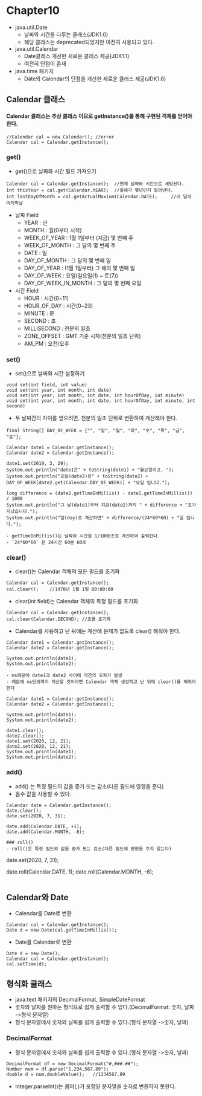 # Chapter10

- java.util.Date
	- 날짜와 시간을 다루는 클래스(JDK1.0)
	- 해당 클래스는 deprecated되었지만 여전히 사용되고 있다.
- java.util.Calendar
	- Date클래스 개선한 새로운 클래스 제공(JDK1.1)
	- 여전히 단점이 존재 
- java.time 패키지 
	- Date와 Calendar의 단점을 개선한 새로운 클래스 제공(JDK1.8)

## Calendar 클래스

#### Calendar 클래스는 추상 클래스 이므로 getInstance()를 통해 구현된 객체를 얻어야 한다.
```
//Calendar cal = new Calendar(); //error
Calender cal = Calendar.getInstance();
```

### get()
- get()으로 날짜와 시간 필드 가져오기 

```
Calender cal = Calendar.getInstance();	//현재 날짜와 시간으로 세팅된다.
int thisYear = cal.get(Calendar.YEAR);	//올해가 몇년인지 알아낸다. 
int lastDayOfMonth = cal.getActualMaxium(Calendar.DATE);	 //이 달의 마지막날 
```	

- 날짜 Field
	- YEAR : 년
	- MONTH : 월(0부터 시작)
	- WEEK_OF_YEAR : 1월 1일부터 (지금) 몇 번째 주
	- WEEK_OF_MONTH : 그 달의 몇 번째 주
	- DATE : 일 
	- DAY_OF_MONTH : 그 달의 몇 번째 일 
	- DAY_OF_YEAR : (1월 1일부터) 그 해의 몇 번째 일 
	- DAY_OF_WEEK : 요일(일요일(1) ~ 토(7))
	- DAY_OF_WEEK_IN_MONTH : 그 달의 몇 번째 요일 
- 시간 Field
	- HOUR : 시간(0~11)
	- HOUR_OF_DAY : 시간(0~23)
	- MINUTE : 분 
	- SECOND : 초 
	- MILLISECOND : 천분의 일초 
	- ZONE_OFFSET : GMT 기준 시차(천분의 일초 단위) 
	- AM_PM : 오전/오후 
	
### set()
-  set()으로 날짜와 시간 설정하기 
```
void set(int field, int value)
void set(int year, int month, int date)
void set(int year, int month, int date, int hourOfDay, int minute)
void set(int year, int month, int date, int hourOfDay, int minute, int second)
```

- 두 날짜간의 차이를 얻으려면, 천분의 일초 단위로 변환하여 계산해야 한다.
```
final String[] DAY_OF_WEEK = {"", "일", "월", "화", "수", "목", "금", "토"};

Calendar date1 = Calendar.getInstance();
Calendar date2 = Calendar.getInstance();

date1.set(2019, 3, 29);
System.out.println("date1은" + toString(date1) + "월요일이고, ");
System.out.println("오늘(date2)은" + toString(date2) + DAY_OF_WEEK[date2.get(Calendar.DAY_OF_WEEK)] + "요일 입니다.");

long difference = (date2.getTimeInMillis() - date1.getTimeInMillis()) / 1000
System.out.println("그 날(date1)부터 지금(date2)까지 " + difference + "초가 지났습니다.");
System.out.println("일(day)로 계산하면" + difference/(24*60*60) + "일 입니다.");
```
	- getTimeInMillis()는 날짜와 시간을 1/1000초로 계산하여 출력한다.
	- `24*60*60` 은 24시간 60분 60초 


### clear()
- clear()는 Calendar 객체의 모든 필드를 초기화 
```
Calendar cal = Calendar.getInstance();
cal.clear();	//1970년 1월 1일 00:00:00 
```
- clear(int field)는 Calendar 객체의 특정 필드를 초기화 
```
Calendar cal = Calendar.getInstance();
cal.clear(Calendar.SECOND);	//초를 초기화 
```
- Calendar를 사용하고 난 뒤에는 계산에 문제가 없도록 clear() 해줘야 한다. 
```
Calendar date1 = Calendar.getInstance();
Calendar date2 = Calendar.getInstance();

System.out.println(date1);
System.out.println(date2);	
```
	- ms때문에 date1과 date2 사이에 약간의 오차가 발생
	- 때문에 ms단위까지 계산할 것이라면 Calendar 객체 생성하고 난 뒤에 clear()를 해줘야 한다

```
Calendar date1 = Calendar.getInstance();
Calendar date2 = Calendar.getInstance();

System.out.println(date1);
System.out.println(date2);

date1.clear();	
date2.clear();
date1.set(2020, 12, 21);
date2.set(2020, 12, 21);
System.out.println(date1);
System.out.println(date2);
```

### add()
- add() 는 특정 필드의 값을 증가 또는 감소(다른 필드에 영향을 준다) 
- 음수 값을 사용할 수 있다.
```
Calendar date = Calendar.getInstance();
date.clear();
date.set(2020, 7, 31);

date.add(Calendar.DATE, +1);
date.add(Calendar.MONTH, -8);

### roll()
- roll()은 특정 필드의 값을 증가 또는 감소(다른 필드에 영향을 주지 않는다)
```
date.set(2020, 7, 31);

date.roll(Calendar.DATE, 1);
date.roll(Calendar.MONTH, -8);

```
```


## Calendar와 Date
- Calendar를 Date로 변환
```
Calendar cal = Calendar.getInstance();
Date d = new Date(cal.getTimeInMillis());
```
- Date를 Calendar로 변환
```
Date d = new Date();
Calendar cal = Calendar.getInstance();
cal.setTime(d);
```

## 형식화 클래스
- java.text 패키지의 DecimalFormat, SimpleDateFormat
- 숫자와 날짜를 원하는 형식으로 쉽게 출력할 수 있다.(DecimalFormat: 숫자, 날짜 ->형식 문자열)
- 형식 문자열에서 숫자와 날짜를 쉽게 출력할 수 있다.(형식 문자열 ->숫자, 날짜)

### DecimalFormat
- 형식 문자열에서 숫자와 날짜를 쉽게 출력할 수 있다.(형식 문자열 ->숫자, 날짜)
```
DecimalFormat df = new DecimalFormat("#,###.##");
Number num = df.parse("1,234,567.89");
double d = num.doubleValue();	//1234567.89
```
- Integer.parseInt()는 콤마(,)가 포함된 문자열을 숫자로 변환하지 못한다.



